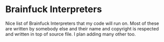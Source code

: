 Brainfuck Interpreters
======================
Nice list of Brainfuck Interpreters that my code will run on.
Most of these are written by somebody else and their name and
copyright is respected and written in top of source file. I plan
adding many other too.
